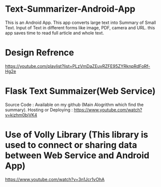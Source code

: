 # Text-Summarizer-Android-App
This is an Android App. This app converts large text into Summary of Small Text. Input of Text in different forms like image, PDF, camera and URL. this app saves time to read full article and whole text.
# Design Refrence
https://youtube.com/playlist?list=PLzVmDaZEuvRZFE95ZYRknpRdFoRf-Hg2e
# Flask Text Summaizer(Web Service) 
Source Code : Available on my github (Main Alogrithm which find the summary).
Hosting or Deploying : https://www.youtube.com/watch?v=kizhm0bjVK4
# Use of Volly Library (This library is used to connect or sharing data between Web Service and Android App)
https://www.youtube.com/watch?v=3n1Jcr1vOhA
